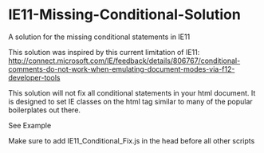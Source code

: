 IE11-Missing-Conditional-Solution
=================================

A solution for the missing conditional statements in IE11

This solution was inspired by this current limitation of IE11: http://connect.microsoft.com/IE/feedback/details/806767/conditional-comments-do-not-work-when-emulating-document-modes-via-f12-developer-tools

This solution will not fix all conditional statements in your html document. It is designed to set IE classes on the html tag similar to many of the popular boilerplates out there.

See Example

Make sure to add IE11_Conditional_Fix.js in the head before all other scripts